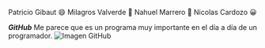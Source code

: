 Patricio Gibaut   :smile:
Milagros Valverde :honeybee:
Nahuel Marrero :space_invader:
Nicolas Cardozo :grinning:

***GitHub***
Me parece que es un programa muy importante en el día a día de un programador.
![Imagen GitHub](https://www.jairogarciarincon.com/img/clases/1379.jpg)

